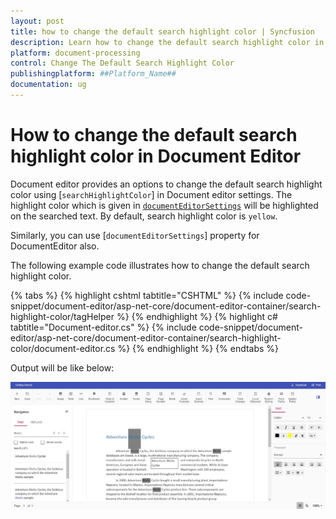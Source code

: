 ```yaml
---
layout: post
title: how to change the default search highlight color | Syncfusion
description: Learn how to change the default search highlight color in ##Platform_Name## Syncfusion Document Editor component.
platform: document-processing
control: Change The Default Search Highlight Color
publishingplatform: ##Platform_Name##
documentation: ug
---
```


# How to change the default search highlight color in Document Editor

Document editor provides an options to change the default search highlight color using [`searchHighlightColor`] in Document editor settings. The highlight color which is given in [`documentEditorSettings`](https://help.syncfusion.com/cr/aspnetcore-js2/Syncfusion.EJ2.DocumentEditor.DocumentEditorContainer.html#Syncfusion_EJ2_DocumentEditor_DocumentEditorContainer_DocumentEditorSettings) will be highlighted on the searched text. By default, search highlight color is `yellow`.

Similarly, you can use [`documentEditorSettings`] property for DocumentEditor also.

The following example code illustrates how to change the default search highlight color.


{% tabs %}
{% highlight cshtml tabtitle="CSHTML" %}
{% include code-snippet/document-editor/asp-net-core/document-editor-container/search-highlight-color/tagHelper %}
{% endhighlight %}
{% highlight c# tabtitle="Document-editor.cs" %}
{% include code-snippet/document-editor/asp-net-core/document-editor-container/search-highlight-color/document-editor.cs %}
{% endhighlight %}
{% endtabs %}


Output will be like below:

![How to change the default search highlight color](../images/search-color.png)
